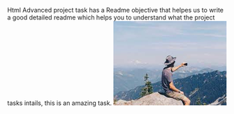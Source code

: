 Html Advanced project task has a Readme objective that helpes us to write a good detailed readme which helps you to understand what the project tasks intails, this is an amazing task.
![Alt text](moment.jpeg)
